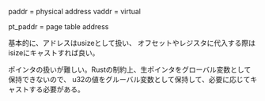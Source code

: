 paddr = physical address
vaddr = virtual

pt_paddr = page table address

基本的に、アドレスはusizeとして扱い、
オフセットやレジスタに代入する際はisizeにキャストすれば良い。

ポインタの扱いが難しい。Rustの制約上、生ポインタをグローバル変数として保持できないので、
u32の値をグルーバル変数として保持して、必要に応じてキャストする必要がある。
